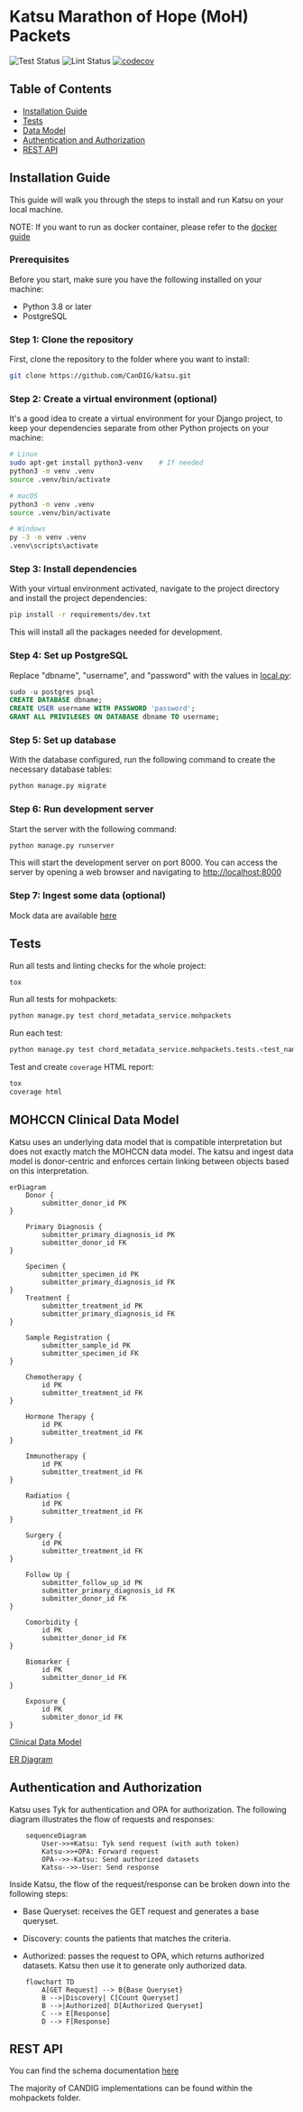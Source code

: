 # Katsu Marathon of Hope (MoH) Packets

![Test Status](https://github.com/CanDIG/katsu/workflows/Test/badge.svg)
![Lint Status](https://github.com/CanDIG/katsu/workflows/Lint/badge.svg)
[![codecov](https://codecov.io/gh/CanDIG/katsu/branch/master/graph/badge.svg)](https://codecov.io/gh/CanDIG/katsu)

## Table of Contents

- [Installation Guide](#installation-guide) <!-- omit in toc -->
- [Tests](#tests)
- [Data Model](#mohccn-clinical-data-model)
- [Authentication and Authorization](#authentication-and-authorization)
- [REST API](#rest-api)

## Installation Guide

This guide will walk you through the steps to install and run Katsu on your local machine.

NOTE: If you want to run as docker container, please refer to the [docker guide](https://github.com/CanDIG/CanDIGv2/blob/develop/docs/install-docker.md)

### Prerequisites

Before you start, make sure you have the following installed on your machine:

- Python 3.8 or later
- PostgreSQL

### Step 1: Clone the repository

First, clone the repository to the folder where you want to install:

```bash
git clone https://github.com/CanDIG/katsu.git
```

### Step 2: Create a virtual environment (optional)

It's a good idea to create a virtual environment for your Django project, to keep your dependencies separate from other Python projects on your machine:

```bash
# Linux
sudo apt-get install python3-venv    # If needed
python3 -m venv .venv
source .venv/bin/activate

# macOS
python3 -m venv .venv
source .venv/bin/activate

# Windows
py -3 -m venv .venv
.venv\scripts\activate
```

### Step 3: Install dependencies

With your virtual environment activated, navigate to the project directory and install the project dependencies:

```bash
pip install -r requirements/dev.txt
```

This will install all the packages needed for development.

### Step 4: Set up PostgreSQL

Replace "dbname", "username", and "password" with the values in [local.py](config/settings/local.py):

```sql
sudo -u postgres psql
CREATE DATABASE dbname;
CREATE USER username WITH PASSWORD 'password';
GRANT ALL PRIVILEGES ON DATABASE dbname TO username;
```

### Step 5: Set up database

With the database configured, run the following command to create the necessary database tables:

```bash
python manage.py migrate
```

### Step 6: Run development server

Start the server with the following command:

```bash
python manage.py runserver
```

This will start the development server on port 8000. You can access the server by opening a web browser and navigating to <http://localhost:8000>

### Step 7: Ingest some data (optional)

Mock data are available [here](chord_metadata_service/mohpackets/data/README.md)

## Tests

Run all tests and linting checks for the whole project:

```bash
tox
```

Run all tests for mohpackets:

```bash
python manage.py test chord_metadata_service.mohpackets
```

Run each test:

```bash
python manage.py test chord_metadata_service.mohpackets.tests.<test_name>
```

Test and create `coverage` HTML report:

```bash
tox
coverage html
```

## MOHCCN Clinical Data Model

Katsu uses an underlying data model that is compatible interpretation but does not exactly match the MOHCCN data model. The katsu and ingest data model is donor-centric and enforces certain linking between objects based on this interpretation.

```mermaid
erDiagram
    Donor {
        submitter_donor_id PK
}

    Primary Diagnosis {
        submitter_primary_diagnosis_id PK
        submitter_donor_id FK
}

    Specimen {
        submitter_specimen_id PK
        submitter_primary_diagnosis_id FK
}
    Treatment {
        submitter_treatment_id PK
        submitter_primary_diagnosis_id FK    
}

    Sample Registration {
        submitter_sample_id PK
        submitter_specimen_id FK
}

    Chemotherapy {
        id PK
        submitter_treatment_id FK
}

    Hormone Therapy {
        id PK
        submitter_treatment_id FK
}

    Immunotherapy {
        id PK
        submitter_treatment_id FK
}

    Radiation {
        id PK
        submitter_treatment_id FK
}

    Surgery {
        id PK
        submitter_treatment_id FK
}

    Follow Up {
        submitter_follow_up_id PK
        submitter_primary_diagnosis_id FK
        submitter_donor_id FK  
}

    Comorbidity {
        id PK
        submitter_donor_id FK
}

    Biomarker {
        id PK
        submitter_donor_id FK
}

    Exposure {
        id PK
        submiter_donor_id FK
}

```

[Clinical Data Model](https://www.marathonofhopecancercentres.ca/docs/default-source/policies-and-guidelines/mohccn-clinical-data-model_v1_endorsed6oct-2022.pdf?Status=Master&sfvrsn=7f6bd159_7)

[ER Diagram](https://www.marathonofhopecancercentres.ca/docs/default-source/policies-and-guidelines/mohccn_data_standard_er_diagram_endorsed6oct22.pdf?Status=Master&sfvrsn=dd57a75e_5)

## Authentication and Authorization

Katsu uses Tyk for authentication and OPA for authorization. The following diagram illustrates the flow of requests and responses:

```mermaid
    sequenceDiagram
        User->>+Katsu: Tyk send request (with auth token)
        Katsu->>+OPA: Forward request
        OPA-->>-Katsu: Send authorized datasets
        Katsu-->>-User: Send response
```

Inside Katsu, the flow of the request/response can be broken down into the following steps:

- Base Queryset: receives the GET request and generates a base queryset.

- Discovery: counts the patients that matches the criteria.

- Authorized: passes the request to OPA, which returns authorized datasets. Katsu then use it to generate only authorized data.

```mermaid
    flowchart TD
        A[GET Request] --> B{Base Queryset}
        B -->|Discovery| C[Count Queryset]
        B -->|Authorized| D[Authorized Queryset]
        C --> E[Response]
        D --> F[Response]
```

## REST API

You can find the schema documentation [here](chord_metadata_service/mohpackets/docs/README.MD)

The majority of CANDIG implementations can be found within the mohpackets folder.
